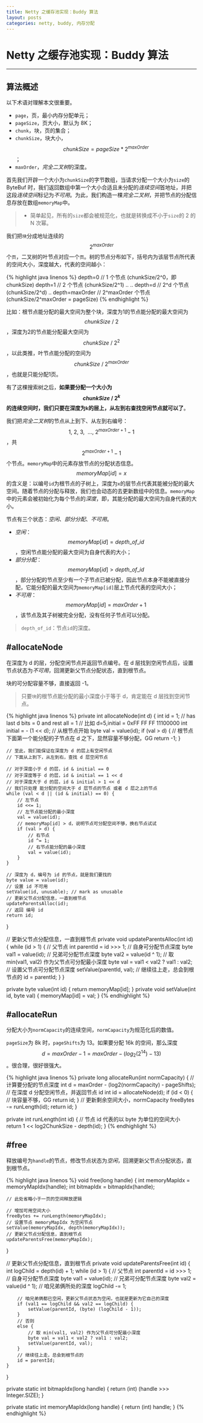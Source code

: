 ```yaml
---
title: Netty 之缓存池实现：Buddy 算法
layout: posts
categories: netty, buddy, 内存分配
---
```


# Netty 之缓存池实现：Buddy 算法

------

## 算法概述

以下术语对理解本文很重要。

* `page`，页，最小内存分配单元；
* `pageSize`，页大小，默认为 8K；
* `chunk`，块，页的集合；
* `chunkSize`，块大小，$$chunkSize = pageSize * 2^{maxOrder}$$；
* `maxOrder`，*完全二叉树*的深度。

首先我们开辟一个大小为`chunkSize`的字节数组，当请求分配一个大小为`size`的 ByteBuf 时，我们返回数组中第一个大小合适且未分配的*连续空间*首地址，并把这段*连续空间*标记为*不可用*。为此，我们构造一棵*完全二叉树*，并把节点的分配信息存放在数组`memoryMap`中。

> * 简单起见，所有的`size`都会被规范化，也就是转换成不小于`size`的 2 的 N 次幂。

我们把`块`分成地址连续的$$\ 2^{maxOrder}\ $$个`页`，二叉树的叶节点对应一个`页`。树的节点分布如下，括号内为该层节点所代表的空间大小，深度越大，代表的空间越小：

{% highlight java linenos %}
depth=0        // 1 个节点 (chunkSize/2^0，即 chunkSize)
depth=1        // 2 个节点 (chunkSize/2^1)
..
..
depth=d        // 2^d 个节点 (chunkSize/2^d)
..
depth=maxOrder // 2^maxOrder 个节点 (chunkSize/2^maxOrder = pageSize)
{% endhighlight %}

比如：根节点能分配的最大空间为整个块，深度为1的节点能分配的最大空间为$$\ chunkSize\ /\ 2\ $$，深度为2的节点能分配最大空间为$$\ chunkSize\ /\ 2^2\ $$，以此类推，叶节点能分配的空间为$$\ chunkSize\ /\ 2^{maxOrder}\ $$，也就是只能分配1页。

有了这棵搜索树之后，**如果要分配一个大小为$$\ chunkSize\ /\ 2^k\ $$的连续空间时，我们只要在深度为`k`的层上，从左到右查找空闲节点就可以了**。

我们把*完全二叉树*的节点从上到下、从左到右编号：$$1,\ 2,\ 3,\ \ ...,\  2^{maxOrder+1} - 1$$，共$$\ 2^{maxOrder + 1} - 1\ $$个节点。`memoryMap`中的元素存放节点的分配状态信息。$$\ memoryMap[id] = x\ $$的含义是：以编号`id`为根节点的子树上，深度为`x`的层节点代表其能被分配的最大空间。随着节点的分配与释放，我们也会动态的去更新数组中的信息。`memoryMap`中的元素会被初始化为每个节点的*深度*，即，其能分配的最大空间为自身代表的大小。

节点有三个状态：*空闲*、*部分分配*、*不可用*。

* *空闲*：$$memoryMap[id] = depth\_of\_id$$，空闲节点能分配的最大空间为自身代表的大小；
* *部分分配*：$$memoryMap[id] > depth\_of\_id$$，部分分配的节点至少有一个子节点已被分配，因此节点本身不能被直接分配，它能分配的最大空间为`memoryMap[id]`层上节点代表的空间大小；
* *不可用*：$$memoryMap[id] = maxOrder + 1$$，该节点及其子树被完全分配，没有任何子节点可以分配。

> `depth_of_id`：节点`id`的深度。


## #allocateNode

在深度为 d 的层，分配空闲节点并返回节点编号。在 d 层找到空闲节点后，设置节点状态为*不可用*，回溯更新父节点分配状态，直到根节点。

块的可分配容量不够，直接返回 -1。

> 只要`块`的根节点能分配的最小深度小于等于 d，肯定能在 d 层找到空闲节点。

{% highlight java linenos %}
private int allocateNode(int d) {
    int id = 1;
    // has last d bits = 0 and rest all = 1
    // 比如 d=5,initial = 0xFF FF FF 11100000
    int initial = - (1 << d); 
    // 从根节点开始
    byte val = value(id);
    if (val > d) { 
        // 根节点下面第一个能分配的子节点在 d 之下，显然容量不够分配，GG
        return -1;
    }

    // 至此，我们能保证在深度为 d 的层上有空闲节点
    // 下面从上到下，从左到右，查找 d 层空闲节点

    // 对于深度小于 d 的层，id & initial == 0
    // 对于深度等于 d 的层，id & initial == 1 << d
    // 对于深度大于 d 的层，id & initial > 1 << d
    // 我们只处理 能分配的空间大于 d 层节点的节点 或者 d 层之上的节点
    while (val < d || (id & initial) == 0) { 
        // 左节点
        id <<= 1;
        // 左节点能分配的最小深度
        val = value(id);
        // memoryMap[id] > d，说明节点可分配空间不够，换右节点试试
        if (val > d) {
            // 右节点
            id ^= 1;
            // 右节点能分配的最小深度
            val = value(id);
        }
    }

    // 深度为 d，编号为 id 的节点，就是我们要找的
    byte value = value(id);
    // 设置 id 不可用
    setValue(id, unusable); // mark as unusable
    // 更新父节点分配信息，一直到根节点
    updateParentsAlloc(id);
    // 返回 编号 id
    return id;
}

// 更新父节点分配信息，一直到根节点
private void updateParentsAlloc(int id) {
    while (id > 1) {
        // 父节点
        int parentId = id >>> 1;
        // 自身可分配节点深度
        byte val1 = value(id);
        // 兄弟可分配节点深度
        byte val2 = value(id ^ 1);
        // 取 min(val1, val2) 作为父节点可分配最小深度
        byte val = val1 < val2 ? val1 : val2;
        // 设置父节点可分配节点深度
        setValue(parentId, val);
        // 继续往上走，总会到根节点的
        id = parentId;
    }
}

private byte value(int id) {
    return memoryMap[id];
}
private void setValue(int id, byte val) {
    memoryMap[id] = val;
}
{% endhighlight %}

## #allocateRun

分配大小为`normCapacity`的连续空间，`normCapacity`为规范化后的数值。

`pageSize`为 8k 时，`pageShifts`为 13。如果要分配 16k 的空间，那么深度$$\ d = maxOrder - 1 = maxOrder - (log_{2}(2^{14}) - 13)\ $$。很合理，很好很强大。

{% highlight java linenos %}
private long allocateRun(int normCapacity) {
    // 计算要分配的节点深度
    int d = maxOrder - (log2(normCapacity) - pageShifts);
    // 在深度 d 分配空闲节点，并返回节点 id
    int id = allocateNode(d);
    if (id < 0) {
        // 块容量不够，GG
        return id;
    }
    // 更新剩余空间大小，normCapacity
    freeBytes -= runLength(id);
    return id;
}

private int runLength(int id) {
    // 节点 id 代表的以 byte 为单位的空间大小
    return 1 << log2ChunkSize - depth(id);
}
{% endhighlight %}

## #free

释放编号为`handle`的节点，修改节点状态为*空闲*，回溯更新父节点分配状态，直到根节点。

{% highlight java linenos %}
void free(long handle) {
    int memoryMapIdx = memoryMapIdx(handle);
    int bitmapIdx = bitmapIdx(handle);

    // 此处省略小于一页的空间释放逻辑

    // 增加可用空间大小
    freeBytes += runLength(memoryMapIdx);
    // 设置节点 memoryMapIdx 为空闲节点
    setValue(memoryMapIdx, depth(memoryMapIdx));
    // 更新父节点分配信息，直到根节点
    updateParentsFree(memoryMapIdx);
}

// 更新父节点分配信息，直到根节点
private void updateParentsFree(int id) {
    int logChild = depth(id) + 1;
    while (id > 1) {
        // 父节点
        int parentId = id >>> 1;
        // 自身可分配节点深度
        byte val1 = value(id);
        // 兄弟可分配节点深度
        byte val2 = value(id ^ 1);
        // 咱兄弟俩所处的深度
        logChild -= 1; 

        // 咱兄弟俩都已空闲，更新父节点状态为空闲，也就是更新为它自己的深度
        if (val1 == logChild && val2 == logChild) {
            setValue(parentId, (byte) (logChild - 1));
        } 
        // 否则
        else {
            // 取 min(val1, val2) 作为父节点可分配最小深度
            byte val = val1 < val2 ? val1 : val2;
            setValue(parentId, val);
        }
        // 继续往上走，总会到根节点的
        id = parentId;
    }
}

private static int bitmapIdx(long handle) {
    return (int) (handle >>> Integer.SIZE);
}

private static int memoryMapIdx(long handle) {
    return (int) handle;
}
{% endhighlight %}
